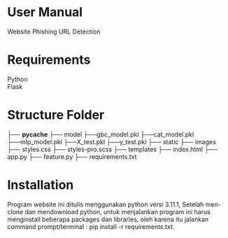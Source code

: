 # User Manual
Website Phishing URL Detection

# Requirements
Python <br>
Flask

# Structure Folder
├── __pycache__
├── model
├──gbc_model.pkl
├──cat_model.pkl
├──mlp_model.pkl
├──X_test.pkl
├──y_test.pkl
├── static
├── images
├── styles.css
├── styles-pro.scss
├── templates
├── index.html
├── app.py
├── feature.py
├── requirements.txt

# Installation
Program website ini ditulis menggunakan python versi 3.11.1, Setelah men-clone dan mendownload python, 
untuk menjalankan program ini harus menginstall beberapa packages dan libraries, 
oleh karena itu jalankan command prompt/terminal : pip install -r requirements.txt.
